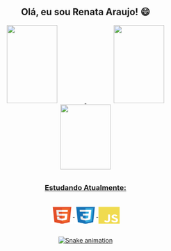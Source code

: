 <h2 align="center">Olá, eu sou Renata Araujo! 😄</h2>
<div align="center">
  <a href="https://github.com/renata-araujo-dev">
  <img height="180em" width="48%" src="https://github-readme-stats.vercel.app/api?username=renata-araujo-dev&show_icons=true&theme=jolly&include_all_commits=true&count_private=true"/>
  <img height="180em" width="48%" src="https://github-readme-streak-stats.herokuapp.com/?user=renata-araujo-dev&theme=jolly&hide_border=false"/>
  <img height="150em" width="48%" src="https://github-readme-stats.vercel.app/api/top-langs/?username=renata-araujo-dev&layout=compact&langs_count=7&theme=jolly"/>
</div>
  
 ##
  
<h3 align="center">Estudando Atualmente:</h3>
<div align="center" style="display: inline_block"><br>
  <img align="center" alt="Renata-HTML" height="40" width="50" src="https://raw.githubusercontent.com/devicons/devicon/master/icons/html5/html5-original.svg">
  <img align="center" alt="Renata-CSS" height="40" width="50" src="https://raw.githubusercontent.com/devicons/devicon/master/icons/css3/css3-original.svg">
  <img align="center" alt="Renata-Js" height="40" width="50" src="https://raw.githubusercontent.com/devicons/devicon/master/icons/javascript/javascript-plain.svg">
</div>
  
##
  
<div align="center">
  
  ![Snake animation](https://github.com/renata-araujo-dev/renata-araujo-dev/blob/output/github-contribution-grid-snake.svg) 
  
</div>
